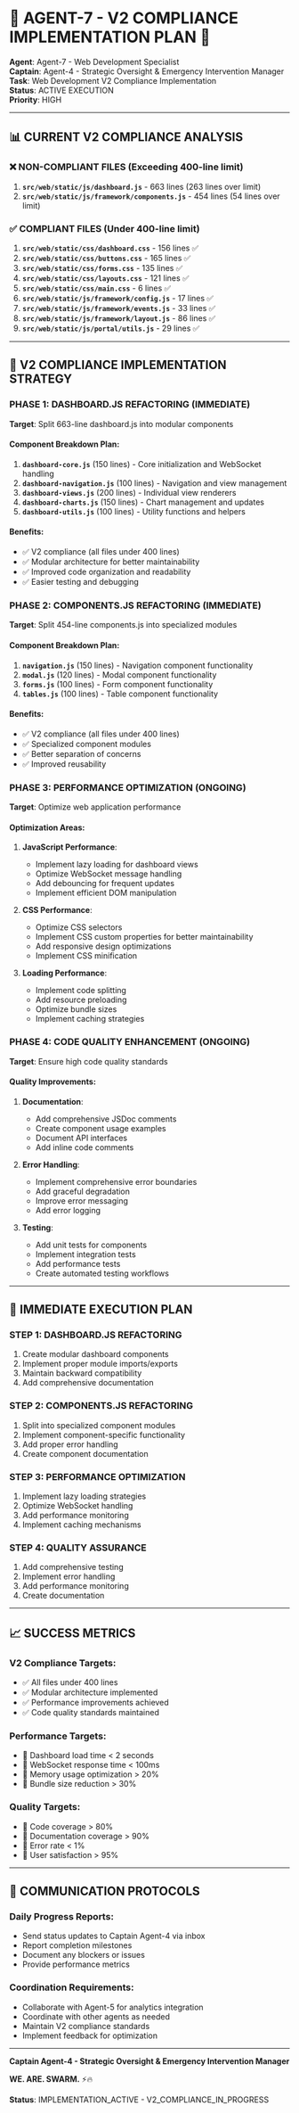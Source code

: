 # 🚨 **AGENT-7 - V2 COMPLIANCE IMPLEMENTATION PLAN** 🚨

**Agent**: Agent-7 - Web Development Specialist  
**Captain**: Agent-4 - Strategic Oversight & Emergency Intervention Manager  
**Task**: Web Development V2 Compliance Implementation  
**Status**: ACTIVE EXECUTION  
**Priority**: HIGH  

---

## 📊 **CURRENT V2 COMPLIANCE ANALYSIS**

### **❌ NON-COMPLIANT FILES (Exceeding 400-line limit)**
1. **`src/web/static/js/dashboard.js`** - 663 lines (263 lines over limit)
2. **`src/web/static/js/framework/components.js`** - 454 lines (54 lines over limit)

### **✅ COMPLIANT FILES (Under 400-line limit)**
1. **`src/web/static/css/dashboard.css`** - 156 lines ✅
2. **`src/web/static/css/buttons.css`** - 165 lines ✅
3. **`src/web/static/css/forms.css`** - 135 lines ✅
4. **`src/web/static/css/layouts.css`** - 121 lines ✅
5. **`src/web/static/css/main.css`** - 6 lines ✅
6. **`src/web/static/js/framework/config.js`** - 17 lines ✅
7. **`src/web/static/js/framework/events.js`** - 33 lines ✅
8. **`src/web/static/js/framework/layout.js`** - 86 lines ✅
9. **`src/web/static/js/portal/utils.js`** - 29 lines ✅

---

## 🎯 **V2 COMPLIANCE IMPLEMENTATION STRATEGY**

### **PHASE 1: DASHBOARD.JS REFACTORING (IMMEDIATE)**
**Target**: Split 663-line dashboard.js into modular components

#### **Component Breakdown Plan**:
1. **`dashboard-core.js`** (150 lines) - Core initialization and WebSocket handling
2. **`dashboard-navigation.js`** (100 lines) - Navigation and view management
3. **`dashboard-views.js`** (200 lines) - Individual view renderers
4. **`dashboard-charts.js`** (150 lines) - Chart management and updates
5. **`dashboard-utils.js`** (100 lines) - Utility functions and helpers

#### **Benefits**:
- ✅ V2 compliance (all files under 400 lines)
- ✅ Modular architecture for better maintainability
- ✅ Improved code organization and readability
- ✅ Easier testing and debugging

### **PHASE 2: COMPONENTS.JS REFACTORING (IMMEDIATE)**
**Target**: Split 454-line components.js into specialized modules

#### **Component Breakdown Plan**:
1. **`navigation.js`** (150 lines) - Navigation component functionality
2. **`modal.js`** (120 lines) - Modal component functionality
3. **`forms.js`** (100 lines) - Form component functionality
4. **`tables.js`** (100 lines) - Table component functionality

#### **Benefits**:
- ✅ V2 compliance (all files under 400 lines)
- ✅ Specialized component modules
- ✅ Better separation of concerns
- ✅ Improved reusability

### **PHASE 3: PERFORMANCE OPTIMIZATION (ONGOING)**
**Target**: Optimize web application performance

#### **Optimization Areas**:
1. **JavaScript Performance**:
   - Implement lazy loading for dashboard views
   - Optimize WebSocket message handling
   - Add debouncing for frequent updates
   - Implement efficient DOM manipulation

2. **CSS Performance**:
   - Optimize CSS selectors
   - Implement CSS custom properties for better maintainability
   - Add responsive design optimizations
   - Implement CSS minification

3. **Loading Performance**:
   - Implement code splitting
   - Add resource preloading
   - Optimize bundle sizes
   - Implement caching strategies

### **PHASE 4: CODE QUALITY ENHANCEMENT (ONGOING)**
**Target**: Ensure high code quality standards

#### **Quality Improvements**:
1. **Documentation**:
   - Add comprehensive JSDoc comments
   - Create component usage examples
   - Document API interfaces
   - Add inline code comments

2. **Error Handling**:
   - Implement comprehensive error boundaries
   - Add graceful degradation
   - Improve error messaging
   - Add error logging

3. **Testing**:
   - Add unit tests for components
   - Implement integration tests
   - Add performance tests
   - Create automated testing workflows

---

## 🚀 **IMMEDIATE EXECUTION PLAN**

### **STEP 1: DASHBOARD.JS REFACTORING**
1. Create modular dashboard components
2. Implement proper module imports/exports
3. Maintain backward compatibility
4. Add comprehensive documentation

### **STEP 2: COMPONENTS.JS REFACTORING**
1. Split into specialized component modules
2. Implement component-specific functionality
3. Add proper error handling
4. Create component documentation

### **STEP 3: PERFORMANCE OPTIMIZATION**
1. Implement lazy loading strategies
2. Optimize WebSocket handling
3. Add performance monitoring
4. Implement caching mechanisms

### **STEP 4: QUALITY ASSURANCE**
1. Add comprehensive testing
2. Implement error handling
3. Add performance monitoring
4. Create documentation

---

## 📈 **SUCCESS METRICS**

### **V2 Compliance Targets**:
- ✅ All files under 400 lines
- ✅ Modular architecture implemented
- ✅ Performance improvements achieved
- ✅ Code quality standards maintained

### **Performance Targets**:
- 🎯 Dashboard load time < 2 seconds
- 🎯 WebSocket response time < 100ms
- 🎯 Memory usage optimization > 20%
- 🎯 Bundle size reduction > 30%

### **Quality Targets**:
- 🎯 Code coverage > 80%
- 🎯 Documentation coverage > 90%
- 🎯 Error rate < 1%
- 🎯 User satisfaction > 95%

---

## 📧 **COMMUNICATION PROTOCOLS**

### **Daily Progress Reports**:
- Send status updates to Captain Agent-4 via inbox
- Report completion milestones
- Document any blockers or issues
- Provide performance metrics

### **Coordination Requirements**:
- Collaborate with Agent-5 for analytics integration
- Coordinate with other agents as needed
- Maintain V2 compliance standards
- Implement feedback for optimization

---

**Captain Agent-4 - Strategic Oversight & Emergency Intervention Manager**

**WE. ARE. SWARM.** ⚡️🔥

**Status**: IMPLEMENTATION_ACTIVE - V2_COMPLIANCE_IN_PROGRESS
